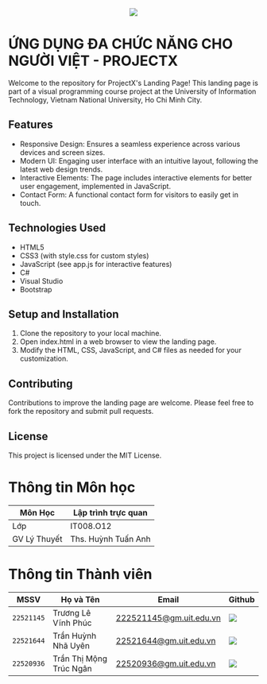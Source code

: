 <div align="center">
    <a href="https://www.uit.edu.vn/" title="Trường Đại học Công nghệ Thông tin" target="_blank">
        <img src="https://www.uit.edu.vn/sites/vi/files/banner_uit_15.png">
    </a>
</div>

# ỨNG DỤNG ĐA CHỨC NĂNG CHO NGƯỜI VIỆT - PROJECTX

Welcome to the repository for ProjectX's Landing Page! This landing page is part of a visual programming course project at the University of Information Technology, Vietnam National University, Ho Chi Minh City.

## Features

- Responsive Design: Ensures a seamless experience across various devices and screen sizes.
- Modern UI: Engaging user interface with an intuitive layout, following the latest web design trends.
- Interactive Elements: The page includes interactive elements for better user engagement, implemented in JavaScript.
- Contact Form: A functional contact form for visitors to easily get in touch.

## Technologies Used

- HTML5
- CSS3 (with style.css for custom styles)
- JavaScript (see app.js for interactive features)
- C#
- Visual Studio
- Bootstrap

## Setup and Installation

1. Clone the repository to your local machine.
2. Open index.html in a web browser to view the landing page.
3. Modify the HTML, CSS, JavaScript, and C# files as needed for your customization.

## Contributing

Contributions to improve the landing page are welcome. Please feel free to fork the repository and submit pull requests.

## License

This project is licensed under the MIT License.

# Thông tin Môn học

| Môn Học        | Lập trình trực quan |
| -------------- | -------------------- |
| Lớp            | IT008.O12            |
| GV Lý Thuyết   | Ths. Huỳnh Tuấn Anh |

# Thông tin Thành viên

| MSSV       | Họ và Tên          | Email                   | Github                                                                                                                      |
| ---------- | ------------------ | ----------------------- | --------------------------------------------------------------------------------------------------------------------------- |
| `22521145` | Trương Lê Vĩnh Phúc| 222521145@gm.uit.edu.vn | [![](https://img.shields.io/badge/sloweyyy-%2324292f.svg?style=flat-square&logo=github      )](https://github.com/sloweyyy) |
| `22521644` | Trần Huỳnh Nhã Uyên| 22521644@gm.uit.edu.vn | [![](https://img.shields.io/badge/tranuyn-%2324292f.svg?style=flat-square&logo=github      )](https://github.com/tranuyn) |
| `22520936` | Trần Thị Mộng Trúc Ngân| 22520936@gm.uit.edu.vn | [![](https://img.shields.io/badge/TTMTN-%2324292f.svg?style=flat-square&logo=github      )](https://github.com/TTMTN) |
